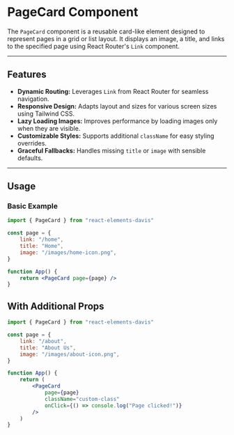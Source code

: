 # PageCard Component

The `PageCard` component is a reusable card-like element designed to represent pages in a grid or list layout. It displays an image, a title, and links to the specified page using React Router's `Link` component.

---

## Features

-   **Dynamic Routing:** Leverages `Link` from React Router for seamless navigation.
-   **Responsive Design:** Adapts layout and sizes for various screen sizes using Tailwind CSS.
-   **Lazy Loading Images:** Improves performance by loading images only when they are visible.
-   **Customizable Styles:** Supports additional `className` for easy styling overrides.
-   **Graceful Fallbacks:** Handles missing `title` or `image` with sensible defaults.

---

## Usage

### Basic Example

```jsx
import { PageCard } from "react-elements-davis"

const page = {
    link: "/home",
    title: "Home",
    image: "/images/home-icon.png",
}

function App() {
    return <PageCard page={page} />
}
```

## With Additional Props

```jsx
import { PageCard } from "react-elements-davis"

const page = {
    link: "/about",
    title: "About Us",
    image: "/images/about-icon.png",
}

function App() {
    return (
        <PageCard
            page={page}
            className="custom-class"
            onClick={() => console.log("Page clicked!")}
        />
    )
}
```
